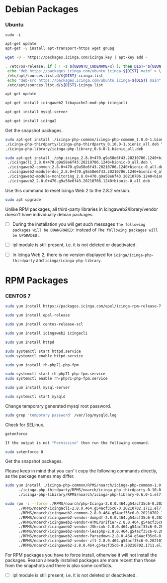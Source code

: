 # Debian Packages

### Ubuntu

``sudo -i``

```bash
apt-get update
apt-get -y install apt-transport-https wget gnupg

wget -O - https://packages.icinga.com/icinga.key | apt-key add -

. /etc/os-release; if [ ! -z ${UBUNTU_CODENAME+x} ]; then DIST="${UBUNTU_CODENAME}"; else DIST="$(lsb_release -c| awk '{print $2}')"; fi; \
 echo "deb https://packages.icinga.com/ubuntu icinga-${DIST} main" > \
 /etc/apt/sources.list.d/${DIST}-icinga.list
 echo "deb-src https://packages.icinga.com/ubuntu icinga-${DIST} main" >> \
 /etc/apt/sources.list.d/${DIST}-icinga.list

apt-get update
```

```bash
apt-get install icingaweb2 libapache2-mod-php icingacli
```

```bash
apt-get install mysql-server
```

```bash
apt-get install icinga2
```

Get the snapshot packages.

```bash
sudo apt-get install ./icinga-php-common/icinga-php-common_1.0.0-1.bionic_all.deb \
./icinga-php-thirdparty/icinga-php-thirdparty_0.10.0-1.bionic_all.deb \
./icinga-php-library/icinga-php-library_0.6.0-1.bionic_all.deb
```

```bash
sudo apt-get install ./php-icinga_2.8.0+470.g9a58e6f43.20210706.1240+bionic-0_all.deb \
 ./icingacli_2.8.0+470.g9a58e6f43.20210706.1240+bionic-0_all.deb \
 ./icingaweb2-common_2.8.0+470.g9a58e6f43.20210706.1240+bionic-0_all.deb \
 ./icingaweb2-module-doc_2.8.0+470.g9a58e6f43.20210706.1240+bionic-0_all.deb \
 ./icingaweb2-module-monitoring_2.8.0+470.g9a58e6f43.20210706.1240+bionic-0_all.deb \
 ./icingaweb2_2.8.0+470.g9a58e6f43.20210706.1240+bionic-0_all.deb
```

Use this command to reset Icinga Web 2 to the 2.8.2 version.

```bash
sudo apt upgrade
```

Unlike RPM packages, all third-party libraries in Icingaweb2/library/vendor doesn't have individually debian packages.

- [ ] During the installation you will get such messages ``The following packages will be DOWNGRADED:`` instead of ``The
following packages will be UPGRADED:``.
- [ ] ipl module is still present, i.e. it is not deleted or deactivated.
- [ ] In Icinga Web 2, there is no version displayed for ``icinga/icinga-php-thirdparty`` and ``icinga/icinga-php-library``.


# RPM Packages

### CENTOS 7

```bash
sudo yum install https://packages.icinga.com/epel/icinga-rpm-release-7-latest.noarch.rpm

sudo yum install epel-release

sudo yum install centos-release-scl
```

```bash
sudo yum install icingaweb2 icingacli
```

```bash
sudo yum install httpd

sudo systemctl start httpd.service
sudo systemctl enable httpd.service
```

```bash
sudo yum install rh-php71-php-fpm

sudo systemctl start rh-php71-php-fpm.service
sudo systemctl enable rh-php71-php-fpm.service
```

```bash
sudo yum install mysql-server

sudo systemctl start mysqld
```

Change temporary generated mysql root password.

```bash
sudo grep 'temporary password' /var/log/mysqld.log
```

Check for SELinux.

```bash
getenforce

If the output is not "Permissive" then run the following command.

sudo setenforce 0
```

Get the snapshot packages.

Please keep in mind that you can' t copy the following commands directly, as the package names may differ.

```bash
sudo yum install ./icinga-php-common/RPMS/noarch/icinga-php-common-1.0.0-1.el7.icinga.noarch.rpm \
      ./icinga-php-thirdparty/RPMS/noarch/icinga-php-thirdparty-0.10.0-1.el7.icinga.noarch.rpm \
      ./icinga-php-libirary/RPMS/noarch/icinga-php-library-0.6.0-1.el7.icinga.noarch.rpm
```

```bash
sudo rpm -i --force ./RPMS/noarch/php-Icinga-2.8.0.464.g54acf35c6-0.20210702.1711.el7.icinga.noarch.rpm \
      ./RPMS/noarch/icingacli-2.8.0.464.g54acf35c6-0.20210702.1711.el7.icinga.noarch.rpm \
      ./RPMS/noarch/icingaweb2-common-2.8.0.464.g54acf35c6-0.20210702.1711.el7.icinga.noarch.rpm \
      ./RPMS/noarch/icingaweb2-vendor-dompdf-2.8.0.464.g54acf35c6-0.20210702.1711.el7.icinga.noarch.rpm \
      ./RPMS/noarch/icingaweb2-vendor-HTMLPurifier-2.8.0.464.g54acf35c6-0.20210702.1711.el7.icinga.noarch.rpm \
      ./RPMS/noarch/icingaweb2-vendor-JShrink-2.8.0.464.g54acf35c6-0.20210702.1711.el7.icinga.noarch.rpm \
      ./RPMS/noarch/icingaweb2-vendor-lessphp-2.8.0.464.g54acf35c6-0.20210702.1711.el7.icinga.noarch.rpm \
      ./RPMS/noarch/icingaweb2-vendor-Parsedown-2.8.0.464.g54acf35c6-0.20210702.1711.el7.icinga.noarch.rpm \
      ./RPMS/noarch/icingaweb2-vendor-zf1-2.8.0.464.g54acf35c6-0.20210702.1711.el7.icinga.noarch.rpm \
      ./RPMS/noarch/icingaweb2-2.8.0.464.g54acf35c6-0.20210702.1711.el7.icinga.noarch.rpm 
```

For RPM packages you have to force install, otherwise it will not install the packages. Reason already installed
packages are more recent than those from the snapshots and there is also some conflicts.

- [ ] ipl module is still present, i.e. it is not deleted or deactivated.
